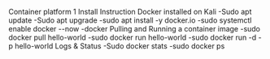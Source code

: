 Container platform 1
    Install Instruction 
Docker installed on Kali
    -Sudo apt update
    -Sudo apt upgrade
    -sudo apt install -y docker.io
    -sudo systemctl enable docker --now
    -docker
Pulling and Running a container image
    -sudo docker pull hello-world
    -sudo docker run hello-world
    -sudo docker run -d -p hello-world
Logs & Status
    -Sudo docker stats
    -sudo docker ps
   